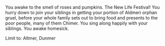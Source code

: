 You awake to the smell of roses and pumpkins. The New Life Festival! You hurry down to join your siblings in getting your portion of Aldmeri orphan gruel,
before your whole family sets out to bring food and presents to the poor people, many of them Chimer. You sing along happily with your siblings.
You awake homesick.

Limit to: Altmer, Dunmer
